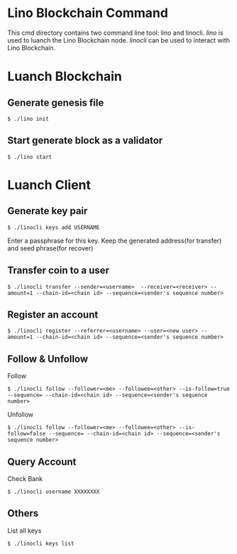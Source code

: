 # Lino Blockchain Command

This cmd directory contains two command line tool: lino and linocli. _lino_ is used to luanch the Lino Blockchain node. _linocli_ can be used to interact with Lino Blockchain.

# Luanch Blockchain
## Generate genesis file
```
$ ./lino init
```
## Start generate block as a validator
```
$ ./lino start
```

# Luanch Client
## Generate key pair

```
$ ./linocli keys add USERNAME
```
Enter a passphrase for this key.
Keep the generated address(for transfer) and seed phrase(for recover)

## Transfer coin to a user
```
$ ./linocli transfer --sender=<username>  --receiver=<receiver> --amount=1 --chain-id=<chain id> --sequence=<sender's sequence number>
```

## Register an account
```
$ ./linocli register --referrer=<username> --user=<new user> --amount=1 --chain-id=<chain id> --sequence=<sender's sequence number>
```

## Follow & Unfollow
Follow
```
$ ./linocli follow --follower=<me> --followee=<other> --is-follow=true --sequence= --chain-id=<chain id> --sequence=<sender's sequence number>
```
Unfollow
```
$ ./linocli follow --follower=<me> --followee=<other> --is-follow=false --sequence= --chain-id=<chain id> --sequence=<sender's sequence number>
```
## Query Account
Check Bank
```
$ ./linocli username XXXXXXXX
```


## Others
List all keys 
```
$ ./linocli keys list
```


